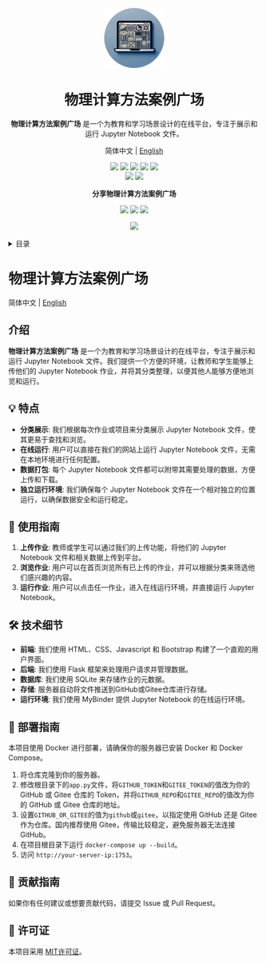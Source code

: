 <a name="readme-top"></a>

<div align="center">

<img height="120" src="./logo.webp">

<h1>物理计算方法案例广场</h1>

**物理计算方法案例广场** 是一个为教育和学习场景设计的在线平台，专注于展示和运行 Jupyter Notebook 文件。

简体中文 | [English](README-en.md)

<!-- SHIELD GROUP -->

[![](https://img.shields.io/badge/version-1.0.0-blue.svg)](https://github.com/Kiaana/CaseStudySquare)
[![](https://img.shields.io/badge/build-passing-brightgreen.svg)](https://github.com/Kiaana/CaseStudySquare/actions)
[![](https://img.shields.io/badge/license-MIT-green.svg)](https://github.com/Kiaana/CaseStudySquare/blob/main/LICENSE)
[![](https://img.shields.io/badge/contributors-1-orange.svg)](https://github.com/Kiaana/CaseStudySquare/graphs/contributors)
[![](https://img.shields.io/badge/issues-0-red.svg)](https://github.com/Kiaana/CaseStudySquare/issues)<br/>
[![](https://img.shields.io/badge/forks-0-lightgrey.svg)](https://github.com/Kiaana/CaseStudySquare/network/members)
[![](https://img.shields.io/badge/stars-2-yellow.svg)](https://github.com/Kiaana/CaseStudySquare/stargazers)

**分享物理计算方法案例广场**

[![](https://img.shields.io/badge/share-微信-green.svg)](https://wechat.com)
[![](https://img.shields.io/badge/share-QQ-blue.svg)](https://qq.com)
[![](https://img.shields.io/badge/share-微博-red.svg)](https://weibo.com)

![](https://your-image-source.com/path/to/your/image.jpg)

</div>

<details>
<summary><kbd>目录</kbd></summary>

#### 目录

- [👋🏻 介绍](#-介绍)
- [✨ 特点](#-特点)
- [📘 使用指南](#-使用指南)
- [🛠 技术细节](#-技术细节)
- [🚀 部署指南](#-部署指南)
- [🤝 贡献指南](#-贡献指南)
- [📄 许可证](#-许可证)

</details>

# 物理计算方法案例广场

简体中文 | [English](README-en.md)

## 介绍

**物理计算方法案例广场** 是一个为教育和学习场景设计的在线平台，专注于展示和运行 Jupyter Notebook 文件。我们提供一个方便的环境，让教师和学生能够上传他们的 Jupyter Notebook 作业，并将其分类整理，以便其他人能够方便地浏览和运行。

## 💡 特点

- **分类展示**: 我们根据每次作业或项目来分类展示 Jupyter Notebook 文件，使其更易于查找和浏览。
- **在线运行**: 用户可以直接在我们的网站上运行 Jupyter Notebook 文件，无需在本地环境进行任何配置。
- **数据打包**: 每个 Jupyter Notebook 文件都可以附带其需要处理的数据，方便上传和下载。
- **独立运行环境**: 我们确保每个 Jupyter Notebook 文件在一个相对独立的位置运行，以确保数据安全和运行稳定。

## 📘 使用指南

1. **上传作业**: 教师或学生可以通过我们的上传功能，将他们的 Jupyter Notebook 文件和相关数据上传到平台。
2. **浏览作业**: 用户可以在首页浏览所有已上传的作业，并可以根据分类来筛选他们感兴趣的内容。
3. **运行作业**: 用户可以点击任一作业，进入在线运行环境，并直接运行 Jupyter Notebook。

## 🛠 技术细节

- **前端**: 我们使用 HTML、CSS、Javascript 和 Bootstrap 构建了一个直观的用户界面。
- **后端**: 我们使用 Flask 框架来处理用户请求并管理数据。
- **数据库**: 我们使用 SQLite 来存储作业的元数据。
- **存储**: 服务器自动将文件推送到GitHub或Gitee仓库进行存储。
- **运行环境**: 我们使用 MyBinder 提供 Jupyter Notebook 的在线运行环境。

## 🚀 部署指南

本项目使用 Docker 进行部署，请确保你的服务器已安装 Docker 和 Docker Compose。

1. 将仓库克隆到你的服务器。
2. 修改根目录下的`app.py`文件，将`GITHUB_TOKEN`和`GITEE_TOKEN`的值改为你的 GitHub 或 Gitee 仓库的 Token，并将`GITHUB_REPO`和`GITEE_REPO`的值改为你的 GitHub 或 Gitee 仓库的地址。
3. 设置`GITHUB_OR_GITEE`的值为`github`或`gitee`，以指定使用 GitHub 还是 Gitee 作为仓库。国内推荐使用 Gitee，传输比较稳定，避免服务器无法连接 GitHub。
4. 在项目根目录下运行 `docker-compose up --build`。
5. 访问 `http://your-server-ip:1753`。

## 🤝 贡献指南

如果你有任何建议或想要贡献代码，请提交 Issue 或 Pull Request。

## 📄 许可证

本项目采用 [MIT许可证](LICENSE)。
